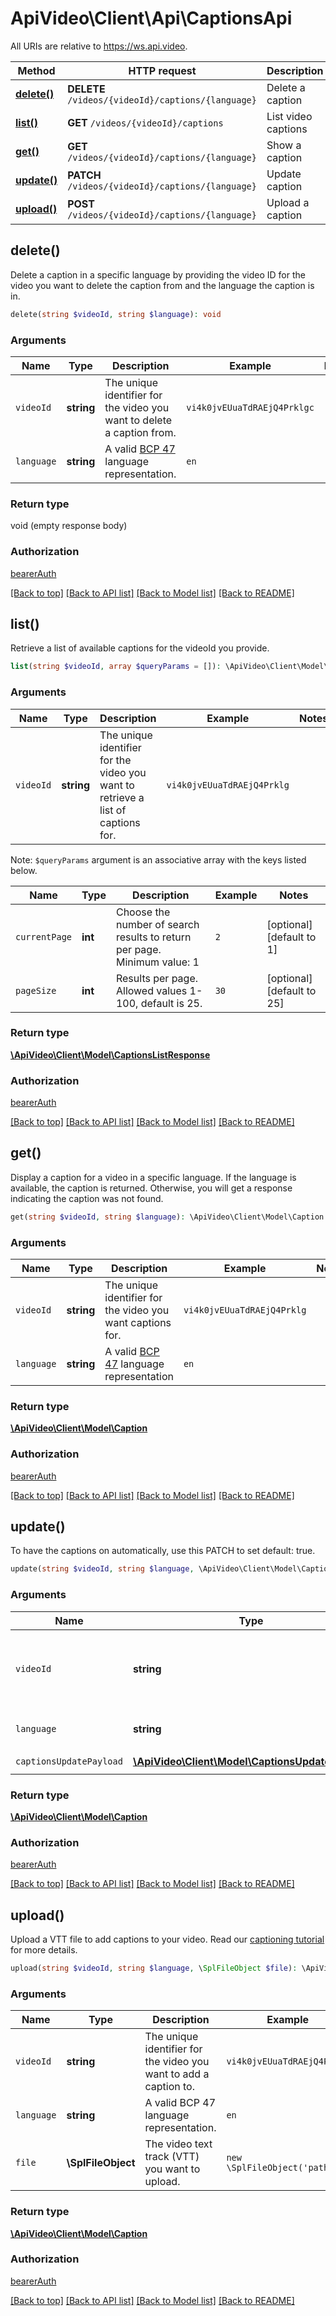 # ApiVideo\Client\Api\CaptionsApi

All URIs are relative to https://ws.api.video.

Method | HTTP request | Description
------------- | ------------- | -------------
[**delete()**](CaptionsApi.md#delete) | **DELETE** `/videos/{videoId}/captions/{language}` | Delete a caption
[**list()**](CaptionsApi.md#list) | **GET** `/videos/{videoId}/captions` | List video captions
[**get()**](CaptionsApi.md#get) | **GET** `/videos/{videoId}/captions/{language}` | Show a caption
[**update()**](CaptionsApi.md#update) | **PATCH** `/videos/{videoId}/captions/{language}` | Update caption
[**upload()**](CaptionsApi.md#upload) | **POST** `/videos/{videoId}/captions/{language}` | Upload a caption


## delete()


Delete a caption in a specific language by providing the video ID for the video you want to delete the caption from and the language the caption is in.

```php
delete(string $videoId, string $language): void
```

### Arguments



Name | Type | Description  | Example | Notes
------------- | ------------- | ------------- | ------------- | -------------
 `videoId` | **string**| The unique identifier for the video you want to delete a caption from. | `vi4k0jvEUuaTdRAEjQ4Prklgc` |
 `language` | **string**| A valid [BCP 47](https://github.com/libyal/libfwnt/wiki/Language-Code-identifiers) language representation. | `en` |




### Return type

void (empty response body)

### Authorization

[bearerAuth](../../README.md)

[[Back to top]](#) [[Back to API list]](../../README.md#endpoints)
[[Back to Model list]](../../README.md#models)
[[Back to README]](../../README.md)

## list()


Retrieve a list of available captions for the videoId you provide.

```php
list(string $videoId, array $queryParams = []): \ApiVideo\Client\Model\CaptionsListResponse
```

### Arguments


Name | Type | Description  | Example | Notes
------------- | ------------- | ------------- | ------------- | -------------
 `videoId` | **string**| The unique identifier for the video you want to retrieve a list of captions for. | `vi4k0jvEUuaTdRAEjQ4Prklg` |


Note: `$queryParams` argument is an associative array with the keys listed below.

Name | Type | Description  | Example | Notes
------------- | ------------- | ------------- | ------------- | -------------
 `currentPage` | **int**| Choose the number of search results to return per page. Minimum value: 1 | `2` | [optional] [default to 1]
 `pageSize` | **int**| Results per page. Allowed values 1-100, default is 25. | `30` | [optional] [default to 25]






### Return type

[**\ApiVideo\Client\Model\CaptionsListResponse**](../Model/CaptionsListResponse.md)

### Authorization

[bearerAuth](../../README.md)

[[Back to top]](#) [[Back to API list]](../../README.md#endpoints)
[[Back to Model list]](../../README.md#models)
[[Back to README]](../../README.md)

## get()


Display a caption for a video in a specific language. If the language is available, the caption is returned. Otherwise, you will get a response indicating the caption was not found.

```php
get(string $videoId, string $language): \ApiVideo\Client\Model\Caption
```

### Arguments



Name | Type | Description  | Example | Notes
------------- | ------------- | ------------- | ------------- | -------------
 `videoId` | **string**| The unique identifier for the video you want captions for. | `vi4k0jvEUuaTdRAEjQ4Prklg` |
 `language` | **string**| A valid [BCP 47](https://github.com/libyal/libfwnt/wiki/Language-Code-identifiers) language representation | `en` |




### Return type

[**\ApiVideo\Client\Model\Caption**](../Model/Caption.md)

### Authorization

[bearerAuth](../../README.md)

[[Back to top]](#) [[Back to API list]](../../README.md#endpoints)
[[Back to Model list]](../../README.md#models)
[[Back to README]](../../README.md)

## update()


To have the captions on automatically, use this PATCH to set default: true.

```php
update(string $videoId, string $language, \ApiVideo\Client\Model\CaptionsUpdatePayload $captionsUpdatePayload): \ApiVideo\Client\Model\Caption
```

### Arguments



Name | Type | Description  | Example | Notes
------------- | ------------- | ------------- | ------------- | -------------
 `videoId` | **string**| The unique identifier for the video you want to have automatic captions for. | `vi4k0jvEUuaTdRAEjQ4Prklg` |
 `language` | **string**| A valid [BCP 47](https://github.com/libyal/libfwnt/wiki/Language-Code-identifiers) language representation. | `en` |
 `captionsUpdatePayload` | [**\ApiVideo\Client\Model\CaptionsUpdatePayload**](../Model/CaptionsUpdatePayload.md)|  | `new \ApiVideo\Client\Model\CaptionsUpdatePayload()` |




### Return type

[**\ApiVideo\Client\Model\Caption**](../Model/Caption.md)

### Authorization

[bearerAuth](../../README.md)

[[Back to top]](#) [[Back to API list]](../../README.md#endpoints)
[[Back to Model list]](../../README.md#models)
[[Back to README]](../../README.md)

## upload()


Upload a VTT file to add captions to your video.  Read our [captioning tutorial](https://api.video/blog/tutorials/adding-captions) for more details.

```php
upload(string $videoId, string $language, \SplFileObject $file): \ApiVideo\Client\Model\Caption
```

### Arguments



Name | Type | Description  | Example | Notes
------------- | ------------- | ------------- | ------------- | -------------
 `videoId` | **string**| The unique identifier for the video you want to add a caption to. | `vi4k0jvEUuaTdRAEjQ4Prklg` |
 `language` | **string**| A valid BCP 47 language representation. | `en` |
 `file` | **\SplFileObject**| The video text track (VTT) you want to upload. | `new \SplFileObject('path')` |




### Return type

[**\ApiVideo\Client\Model\Caption**](../Model/Caption.md)

### Authorization

[bearerAuth](../../README.md)

[[Back to top]](#) [[Back to API list]](../../README.md#endpoints)
[[Back to Model list]](../../README.md#models)
[[Back to README]](../../README.md)
